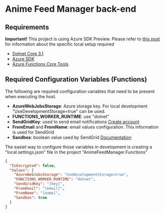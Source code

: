 Anime Feed Manager back-end
=================

## Requirements

**Important!** This project is using Azure SDK Preview. Please refer to [this post](https://dev.to/azure/develop-azure-functions-using-net-core-3-0-gcm) for information about the specific local setup required

* [Dotnet Core 3.1](https://dotnet.microsoft.com/download/dotnet-core/3.1)
* [Azure SDK](https://azure.microsoft.com/en-us/downloads/)
* [Azure Functions Core Tools](https://docs.microsoft.com/en-us/azure/azure-functions/functions-run-local)

## Required Configuration Variables (Functions)

The following are required configuration variables that need to be present when executing the host.

* **AzureWebJobsStorage**: Azure storage key. For local development "UseDevelopmentStorage=true" can be used.
* **FUNCTIONS_WORKER_RUNTIME**: use "dotnet"
* **SendGridKey**: used to send email notifications [Create account](https://signup.sendgrid.com/)
* **FromEmail** and **FromName**: email values configuration. This information is used for SendGrid
* **Sandbox**: boolean value used by SendGrid [Documentation](https://sendgrid.com/docs/for-developers/sending-email/sandbox-mode/)

The easiet way to configure those variables in development is creating a "local.settings.json" file in the project "AnimeFeedManager.Functions" 

```json
{
  "IsEncrypted": false,
  "Values": {
    "AzureWebJobsStorage": "UseDevelopmentStorage=true",
    "FUNCTIONS_WORKER_RUNTIME": "dotnet",
    "SendGridKey": "[key]",
    "FromEmail": "[email]",
    "FromName": "[name]",
    "Sandbox": true
  }
}
```